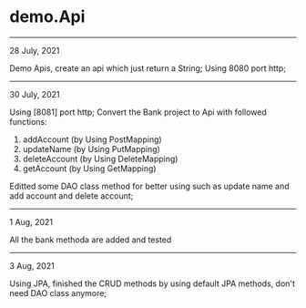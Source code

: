 # demo.Api
******************************************************

28 July, 2021

Demo Apis, create an api which just return a String;
Using 8080 port http;
******************************************************

30 July, 2021

Using [8081] port http;
Convert the Bank project to Api with followed functions:

1. addAccount (by Using PostMapping)
2. updateName (by Using PutMapping)
3. deleteAccount  (by Using DeleteMapping)
4. getAccount (by Using GetMapping)

Editted some DAO class method for better using 
such as update name and add account and delete account;

******************************************************
1 Aug, 2021

All the bank methoda are added and tested

******************************************************
3 Aug, 2021

Using JPA, finished the CRUD methods by using default JPA methods, don't need DAO class anymore;
